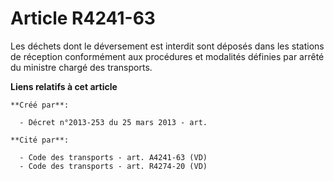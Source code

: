 # Article R4241-63

Les déchets dont le déversement est interdit sont déposés dans les stations de réception conformément aux procédures et
modalités définies par arrêté du ministre chargé des transports.

**Liens relatifs à cet article**

	**Créé par**:

	  - Décret n°2013-253 du 25 mars 2013 - art.

	**Cité par**:

	  - Code des transports - art. A4241-63 (VD)
	  - Code des transports - art. R4274-20 (VD)
